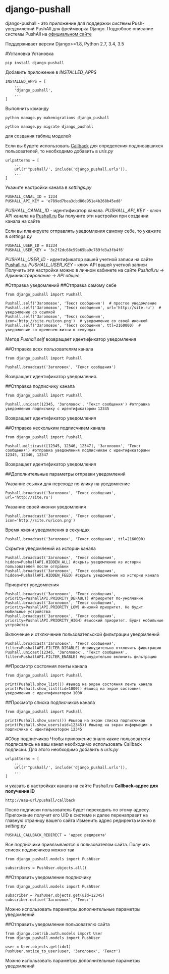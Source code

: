 # django-pushall
django-pushall - это приложение для поддержки системы Push-уведомлений PushAll для фреймворка Django.
Подробное описание системы PushAll на [официальном сайте](https://pushall.ru)

Поддерживает версии Django>=1.8, Python 2.7, 3.4, 3.5

#Установка
Установка
 
    pip install django-pushall

Добавить приложение в _INSTALLED_APPS_

    INSTALLED_APPS = [
        ...
        'django_pushall',
        ... 
    ]    

Выполнить команду

    python manage.py makemigrations django_pushall
    
    python manage.py migrate django_pushall
    
для создания таблиц моделей

Если вы будете использовать [Callback](https://pushall.ru/blog/api) для определения подписавшихся пользователей,
то необходимо добавить в _urls.py_

    urlpatterns = [
        ...
        url(r'^pushall/', include('django_pushall.urls')),
        ...
    ]
    
Укажите настройки канала в _settings.py_

    PUSHALL_CANAL_ID = 1234
    PUSHALL_API_KEY = 'e789ed7bea3cbd86e951e4b268b45ed8'

_PUSHALL_CANAL_ID_ - идентификатор канала. _PUSHALL_API_KEY_ - ключ API канала на [Pushall.ru](Pushall.ru)
Вы получите эти настройки при создании канала на сайте

Если вы планируете отправлять уведомления самому себе, то укажите в _settings.py_

    PUSHALL_USER_ID = 01234
    PUSHALL_USER_KEY = '3c2f2dc68c59b65ba9c789fd3a3fb4f6'
    
_PUSHALL_USER_ID_ - идентификатор вашей учетной записи на сайте [Pushall.ru](Pushall.ru).
_PUSHALL_USER_KEY_ - ключ API вашей учетной записи
Получить эти настройки можно в личном кабинете на сайте _Pushall.ru -> Администрирование -> API общее_

#Отправка уведомлений
##Отправка самому себе

    from django_pushall import Pushall
    
    Pushall.self('Заголовок', 'Текст сообщения')  # простое уведомление
    Pushall.self('Заголовок', 'Текст сообщения', url='http://site.ru')  # уведомление со ссылкой
    Pushall.self('Заголовок', 'Текст сообщения', icon='http://site.ru/icon.png')  # уведомление со своей иконкой
    Pushall.self('Заголовок', 'Текст сообщения', ttl=2160000)  # уведомление со временем жизни в секундах
    
Метод _Pushall.self_ возвращает идентификатор уведомления
    
##Отправка всех пользователям канала

    from django_pushall import Pushall
    
    Pushall.broadcast('Заголовок', 'Текст сообщения')
    
Возвращает идентификатор уведомления.

##Отправка подписчику канала

    from django_pushall import Pushall
    
    Pushall.unicast(12345, 'Заголовок', 'Текст сообщения') #отправка уведомления подписчику с идентификатором 12345
    
Возвращает идентификатор уведомления

##Отправка нескольким подписчикам канала

    from django_pushall import Pushall
    
    Pushall.milticast([12345, 12346, 12347], 'Заголовок', 'Текст сообщения') #отправка уведомления подписчикам с идентификаторами 12345, 12346, 12347
    
Возвращает идентификатор уведомления

##Дополнительные параметры отправки уведомлений

Указание ссылки для переходе по клику на уведомление

    Pushall.broadcast('Заголовок', 'Текст сообщения', url='http://site.ru')
    
Указание своей иконки уведомления

    Pushall.broadcast('Заголовок', 'Текст сообщения', icon='http://site.ru/icon.png')
    
Время жизни уведомления в секундах

    Pushall.broadcast('Заголовок', 'Текст сообщения', ttl=2160000)
    
Скрытие уведомлений из истории канала

    Pushall.broadcast('Заголовок', 'Текст сообщения', hidden=PushallAPI.HIDDEN_ALL) #скрыть уведомление из истории пользователей после отправки
    Pushall.broadcast('Заголовок', 'Текст сообщения', hidden=PushallAPI.HIDDEN_FEED) #скрыть уведомление из истории канала
    
Приоритет уведомления

    Pushall.broadcast('Заголовок', 'Текст сообщения', priority=PushallAPI.PRIORITY_DEFAULT) #приоритет по-умолчанию
    Pushall.broadcast('Заголовок', 'Текст сообщения', priority=PushallAPI.PRIORITY_LOW) #низкий приоритет. Не будит мобильные устройства
    Pushall.broadcast('Заголовок', 'Текст сообщения', priority=PushallAPI.PRIORITY_HIGH) #высокий приоритет. Будит мобильные устройства
    
Включение и отключение пользовательской фильтрации уведомлений

    Pushall.broadcast('Заголовок', 'Текст сообщения', filter=PushallAPI.FILTER_DISABLE) #принудительно отключить фильтрацию
    Pushall.unicast(12345, 'Заголовок', 'Текст сообщения', filter=PushallAPI.FILTER_ENABLE) #принудительно включить фильтрацию
    

##Просмотр состояния ленты канала

    from django_pushall import Pushall
    
    print(Pushall.show_list()) #вывод на экран состояния ленты канала
    print(Pushall.show_list(lid=1000)) #вывод на экран состояния уведомления c идентификатором 1000
    
##Просмотр списка подписчиков канала
    
    from django_pushall import Pushall

    print(Pushall.show_users()) #вывод на экран списка подписчиков
    print(Pushall.show_users(uid=12345)) #вывод на экран информации о подписчике с идентификатором 12345
    
#Сбор подписчиков
Чтобы приложение знало какие пользователи подписались на ваш канал необходимо использовать Callback подписки.
Для этого необходимо добавить в _urls.py_

    urlpatterns = [
        ...
        url(r'^pushall/', include('django_pushall.urls')),
        ...
    ]
    
и указать в настройках канала на сайте Pushall.ru **Callback-адрес для получения ID**

    http://ваш-url/pushall/callback
    
После подписки пользователь будет переходить по этому адресу. Приложение получит его UID в системе и далее перенаправит на главную страницу вашего сайта
Изменить адрес редиректа можно в _setting.py_

    PUSHALL_CALLBACK_REDIRECT = 'адрес редиректа'
    
Все подписчики привязываются к пользователям сайта.
Получить список подписчиков можно так

    from django_pushall.models import PushUser
    
    subscribers = PushUser.objects.all()
    
##Отправить уведомление подписчику

    from django_pushall.models import PushUser
    
    subscriber = PushUser.objects.get(uid=12345)
    subscriber.notice('Заголовок', 'Текст')
    
Можно использовать параметры дополнительные параметры уведомлений

##Отправить уведомление пользователю сайта

    from django.contrib.auth.models import User
    from django_pushall.models import PushUser
    
    user = User.objects.get(id=1)
    PushUser.notice_to_user(user, 'Заголовок', 'Текст')
    
Можно использовать параметры дополнительные параметры уведомлений
    
